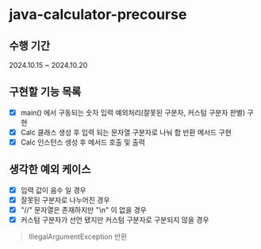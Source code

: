 # java-calculator-precourse

## 수행 기간
2024.10.15 ~ 2024.10.20

## 구현할 기능 목록
- [x] main() 에서 구동되는 숫자 입력 예외처리(잘못된 구분자, 커스텀 구분자 판별) 구현
- [x] Calc 클래스 생성 후 입력 되는 문자열 구분자로 나눠 합 반환 메서드 구현
- [x] Calc 인스턴스 생성 후 메서드 호출 및 출력

## 생각한 예외 케이스
- [x] 입력 값이 음수 일 경우
- [x] 잘못된 구분자로 나누어진 경우
- [x] "//" 문자열은 존재하지만 "\n" 이 없을 경우
- [x] 커스텀 구분자가 선언 됐지만 커스텀 구분자로 구분되지 않을 경우
> IllegalArgumentException 반환

